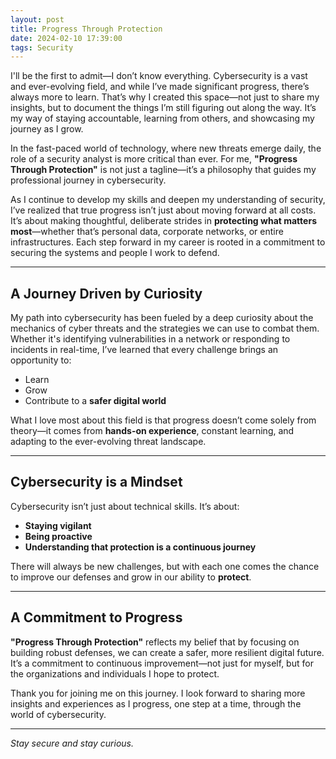 ```yaml
---
layout: post
title: Progress Through Protection
date: 2024-02-10 17:39:00
tags: Security
---
```


I'll be the first to admit—I don’t know everything. Cybersecurity is a vast and ever-evolving field, and while I’ve made significant progress, there’s always more to learn. That’s why I created this space—not just to share my insights, but to document the things I’m still figuring out along the way. It’s my way of staying accountable, learning from others, and showcasing my journey as I grow.

In the fast-paced world of technology, where new threats emerge daily, the role of a security analyst is more critical than ever. For me, **"Progress Through Protection"** is not just a tagline—it’s a philosophy that guides my professional journey in cybersecurity.

As I continue to develop my skills and deepen my understanding of security, I’ve realized that true progress isn’t just about moving forward at all costs. It’s about making thoughtful, deliberate strides in **protecting what matters most**—whether that’s personal data, corporate networks, or entire infrastructures. Each step forward in my career is rooted in a commitment to securing the systems and people I work to defend.

---

## A Journey Driven by Curiosity

My path into cybersecurity has been fueled by a deep curiosity about the mechanics of cyber threats and the strategies we can use to combat them. Whether it's identifying vulnerabilities in a network or responding to incidents in real-time, I’ve learned that every challenge brings an opportunity to:

- Learn
- Grow
- Contribute to a **safer digital world**

What I love most about this field is that progress doesn’t come solely from theory—it comes from **hands-on experience**, constant learning, and adapting to the ever-evolving threat landscape.

---

## Cybersecurity is a Mindset

Cybersecurity isn’t just about technical skills. It’s about:

- **Staying vigilant**
- **Being proactive**
- **Understanding that protection is a continuous journey**

There will always be new challenges, but with each one comes the chance to improve our defenses and grow in our ability to **protect**.

---

## A Commitment to Progress

**"Progress Through Protection"** reflects my belief that by focusing on building robust defenses, we can create a safer, more resilient digital future. It’s a commitment to continuous improvement—not just for myself, but for the organizations and individuals I hope to protect.

Thank you for joining me on this journey. I look forward to sharing more insights and experiences as I progress, one step at a time, through the world of cybersecurity.

---

_Stay secure and stay curious._
